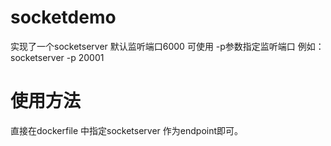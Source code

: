# socketdemo
实现了一个socketserver 默认监听端口6000
可使用 -p参数指定监听端口
例如：socketserver -p 20001  
# 使用方法
直接在dockerfile 中指定socketserver 作为endpoint即可。
